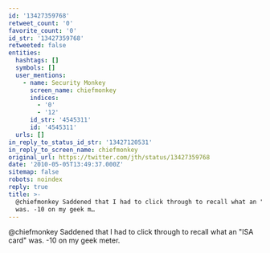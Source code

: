 ```yaml
---
id: '13427359768'
retweet_count: '0'
favorite_count: '0'
id_str: '13427359768'
retweeted: false
entities:
  hashtags: []
  symbols: []
  user_mentions:
    - name: Security Monkey
      screen_name: chiefmonkey
      indices:
        - '0'
        - '12'
      id_str: '4545311'
      id: '4545311'
  urls: []
in_reply_to_status_id_str: '13427120531'
in_reply_to_screen_name: chiefmonkey
original_url: https://twitter.com/jth/status/13427359768
date: '2010-05-05T13:49:37.000Z'
sitemap: false
robots: noindex
reply: true
title: >-
  @chiefmonkey Saddened that I had to click through to recall what an "ISA card"
  was. -10 on my geek m…
---
```


@chiefmonkey Saddened that I had to click through to recall what an "ISA card" was. -10 on my geek meter.